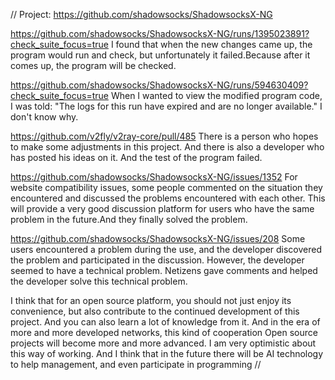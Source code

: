 //
Project:
https://github.com/shadowsocks/ShadowsocksX-NG

https://github.com/shadowsocks/ShadowsocksX-NG/runs/1395023891?check_suite_focus=true
I found that when the new changes came up, the program would run and check, but unfortunately it failed.Because after it comes up, the program will be checked.

https://github.com/shadowsocks/ShadowsocksX-NG/runs/594630409?check_suite_focus=true
When I wanted to view the modified program code, I was told: "The logs for this run have expired and are no longer available." I don't know why.


https://github.com/v2fly/v2ray-core/pull/485
There is a person who hopes to make some adjustments in this project. And there is also a developer who has posted his ideas on it. And the test of the program failed.



https://github.com/shadowsocks/ShadowsocksX-NG/issues/1352
For website compatibility issues, some people commented on the situation they encountered and discussed the problems encountered with each other. This will provide a very good discussion platform for users who have the same problem in the future.And they finally solved the problem.

https://github.com/shadowsocks/ShadowsocksX-NG/issues/208
Some users encountered a problem during the use, and the developer discovered the problem and participated in the discussion. However, the developer seemed to have a technical problem. Netizens gave comments and helped the developer solve this technical problem.

I think that for an open source platform, you should not just enjoy its convenience, but also contribute to the continued development of this project. And you can also learn a lot of knowledge from it. And in the era of more and more developed networks, this kind of cooperation Open source projects will become more and more advanced. I am very optimistic about this way of working. And I think that in the future there will be AI technology to help management, and even participate in programming
//
